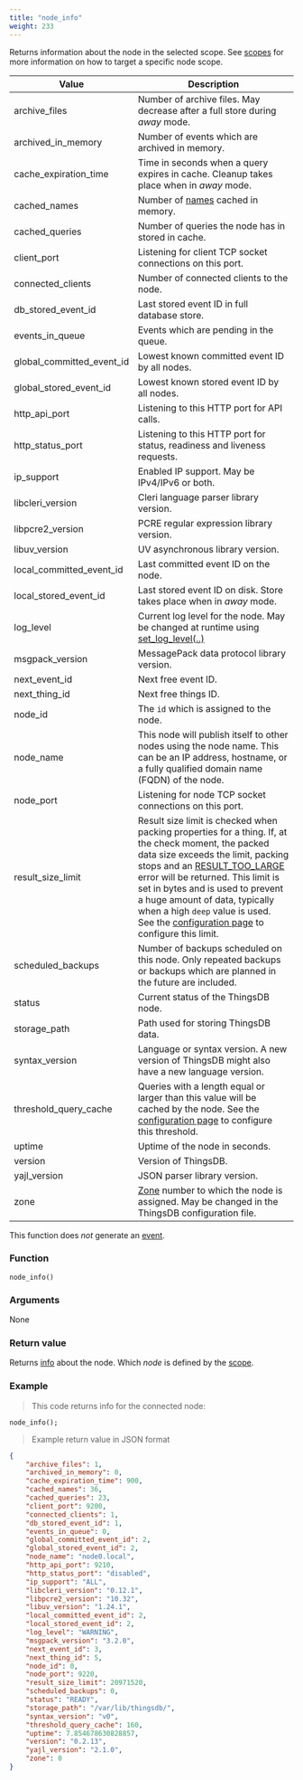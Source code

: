 ```yaml
---
title: "node_info"
weight: 233
---
```


Returns information about the node in the selected scope.
See [scopes](../../overview/scopes) for more information on how to target a specific node scope.

Value | Description
------- | -----------
archive_files | Number of archive files. May decrease after a full store during *away* mode.
archived_in_memory | Number of events which are archived in memory.
cache_expiration_time | Time in seconds when a query expires in cache. Cleanup takes place when in *away* mode.
cached_names | Number of [names](../../overview/names) cached in memory.
cached_queries | Number of queries the node has in stored in cache.
client_port | Listening for client TCP socket connections on this port.
connected_clients | Number of connected clients to the node.
db_stored_event_id | Last stored event ID in full database store.
events_in_queue | Events which are pending in the queue.
global_committed_event_id | Lowest known committed event ID by all nodes.
global_stored_event_id | Lowest known stored event ID by all nodes.
http_api_port | Listening to this HTTP port for API calls.
http_status_port | Listening to this HTTP port for status, readiness and liveness requests.
ip_support | Enabled IP support. May be IPv4/IPv6 or both.
libcleri_version | Cleri language parser library version.
libpcre2_version | PCRE regular expression library version.
libuv_version | UV asynchronous library version.
local_committed_event_id | Last committed event ID on the node.
local_stored_event_id | Last stored event ID on disk. Store takes place when in *away* mode.
log_level | Current log level for the node. May be changed at runtime using [set_log_level(..)](../../node-api/set_log_level)
msgpack_version | MessagePack data protocol library version.
next_event_id | Next free event ID.
next_thing_id | Next free things ID.
node_id | The `id` which is assigned to the node.
node_name | This node will publish itself to other nodes using the node name. This can be an IP address, hostname, or a fully qualified domain name (FQDN) of the node.
node_port | Listening for node TCP socket connections on this port.
result_size_limit | Result size limit is checked when packing properties for a thing. If, at the check moment, the packed data size exceeds the limit, packing stops and an [RESULT_TOO_LARGE](../../errors/#internal-errors) error will be returned. This limit is set in bytes and is used to prevent a huge amount of data, typically when a high `deep` value is used. See the [configuration page](../../getting-started/configuration) to configure this limit.
scheduled_backups | Number of backups scheduled on this node. Only repeated backups or backups which are planned in the future are included.
status | Current status of the ThingsDB node.
storage_path | Path used for storing ThingsDB data.
syntax_version | Language or syntax version. A new version of ThingsDB might also have a new language version.
threshold_query_cache | Queries with a length equal or larger than this value will be cached by the node. See the [configuration page](../../getting-started/configuration) to configure this threshold.
uptime | Uptime of the node in seconds.
version | Version of ThingsDB.
yajl_version | JSON parser library version.
zone | [Zone](../../overview/dictionary) number to which the node is assigned. May be changed in the ThingsDB configuration file.

This function does *not* generate an [event](../../overview/events).

### Function

`node_info()`

### Arguments

None

### Return value

Returns [info](../../data-types/info) about the node. Which *node* is defined by the [scope](../../overview/scopes).

### Example

> This code returns info for the connected node:

```thingsdb,should_pass,@n
node_info();
```

> Example return value in JSON format

```json
{
    "archive_files": 1,
    "archived_in_memory": 0,
    "cache_expiration_time": 900,
    "cached_names": 36,
    "cached_queries": 23,
    "client_port": 9200,
    "connected_clients": 1,
    "db_stored_event_id": 1,
    "events_in_queue": 0,
    "global_committed_event_id": 2,
    "global_stored_event_id": 2,
    "node_name": "node0.local",
    "http_api_port": 9210,
    "http_status_port": "disabled",
    "ip_support": "ALL",
    "libcleri_version": "0.12.1",
    "libpcre2_version": "10.32",
    "libuv_version": "1.24.1",
    "local_committed_event_id": 2,
    "local_stored_event_id": 2,
    "log_level": "WARNING",
    "msgpack_version": "3.2.0",
    "next_event_id": 3,
    "next_thing_id": 5,
    "node_id": 0,
    "node_port": 9220,
    "result_size_limit": 20971520,
    "scheduled_backups": 0,
    "status": "READY",
    "storage_path": "/var/lib/thingsdb/",
    "syntax_version": "v0",
    "threshold_query_cache": 160,
    "uptime": 7.854678630828857,
    "version": "0.2.13",
    "yajl_version": "2.1.0",
    "zone": 0
}
```
